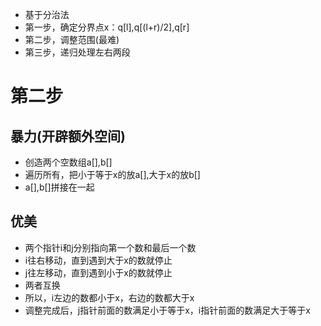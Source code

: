 - 基于分治法
- 第一步，确定分界点x：q[l],q[(l+r)/2],q[r]
- 第二步，调整范围(最难)
- 第三步，递归处理左右两段

# 第二步

## 暴力(开辟额外空间)

- 创造两个空数组a[],b[]
- 遍历所有，把小于等于x的放a[],大于x的放b[]
- a[],b[]拼接在一起

## 优美

- 两个指针i和j分别指向第一个数和最后一个数
- i往右移动，直到遇到大于x的数就停止
- j往左移动，直到遇到小于x的数就停止
- 两者互换
- 所以，i左边的数都小于x，右边的数都大于x
- 调整完成后，j指针前面的数满足小于等于x，i指针前面的数满足大于等于x